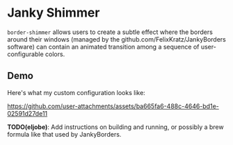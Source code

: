 # Janky Shimmer

`border-shimmer` allows users to create a subtle effect where the borders around
their windows (managed by the github.com/FelixKratz/JankyBorders software) can
contain an animated transition among a sequence of user-configurable colors.

## Demo

Here's what my custom configuration looks like:

https://github.com/user-attachments/assets/ba665fa6-488c-4646-bd1e-02591d27de11

**TODO(eljobe)**: Add instructions on building and running, or possibly a brew
  formula like that used by JankyBorders.
